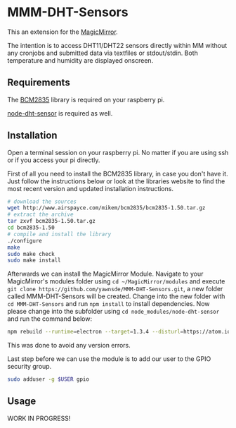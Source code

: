 # MMM-DHT-Sensors
This an extension for the [MagicMirror](https://github.com/MichMich/MagicMirror).

The intention is to access DHT11/DHT22 sensors directly within MM without any cronjobs and submitted data via textfiles or stdout/stdin. Both temperature and humidity are displayed onscreen. 

## Requirements

The  [BCM2835](http://www.airspayce.com/mikem/bcm2835/) library is required on your raspberry pi.

[node-dht-sensor](https://github.com/momenso/node-dht-sensor) is required as well.

## Installation

Open a terminal session on your raspberry pi. No matter if you are using ssh or if you access your pi directly.

First of all you need to install the BCM2835 library, in case you don't have it. Just follow the instructions below or look at the libraries website to find the most recent version and updated installation instructions.
```bash
# download the sources
wget http://www.airspayce.com/mikem/bcm2835/bcm2835-1.50.tar.gz
# extract the archive
tar zxvf bcm2835-1.50.tar.gz
cd bcm2835-1.50
# compile and install the library
./configure
make
sudo make check
sudo make install
```

Afterwards we can install the MagicMirror Module. Navigate to your MagicMirror's modules folder using `cd ~/MagicMirror/modules` and execute `git clone https://github.com/yawnsde/MMM-DHT-Sensors.git`, a new folder called MMM-DHT-Sensors will be created. Change into the new folder with `cd MMM-DHT-Sensors` and run `npm install` to install dependencies.
Now please change into the subfolder using `cd node_modules/node-dht-sensor` and run the command below:
```bash
npm rebuild --runtime=electron --target=1.3.4 --disturl=https://atom.io/download/atom-shell --abi=49
```
This was done to avoid any version errors.

Last step before we can use the module is to add our user to the GPIO security group.
```bash
sudo adduser -g $USER gpio
```
## Usage

WORK IN PROGRESS!
